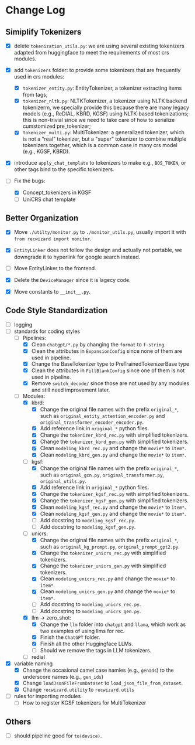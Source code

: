 # Change Log

## Simiplify Tokenizers

- [x] delete `tokenization_utils.py`: we are using several existing tokenizers adapted from huggingface to meet the requirements of most crs modules.

- [x] add `tokenizers` folder: to provide some tokenizers that are frequently used in crs modules:
    - [x] `tokenizer_entity.py`: EntityTokenizer, a tokenizer extracting items from <entity> </entity> tags;
    - [x] `tokenizer_nltk.py`: NLTKTokenizer, a tokenizer using NLTK backend tokenizerm, we specially provide this because there are many legacy models (e.g., ReDIAL, KBRD, KGSF) using NLTK-based tokenizations; this is non-trivial since we need to take care of how to serialize cumstomized pre_tokenizer;
    - [x] `tokenizer_multi.py`: MultiTokenizer: a generalized tokenizer, which is not a "real" tokenizer, but a "super" tokenizer to combine multiple tokenizers together, which is a common case in many crs model (e.g., KGSF, KBRD).

- [x] introduce `apply_chat_template` to tokenizers to make e.g., `BOS_TOKEN`, or other tags bind to the specific tokenizers.

- [ ] Fix the bugs:
    - [x] Concept_tokenizers in KGSF
    - [ ] UniCRS chat template

## Better Organization

- [x] Move `./utilty/monitor.py` to `./monitor_utils.py`, usually import it with `from recwizard import monitor`.
- [x] `EntityLinker` does not follow the design and actually not portable, we downgrade it to hyperlink for google search instead.
- [ ] Move EntityLinker to the frontend.
- [x] Delete the `DeviceManager` since it is lagecy code.
- [x] Move constants to `__init__.py`.


## Code Style Standardization

- [ ] logging
- [ ] standards for coding styles
    - [ ] Pipelines:
        - [x] Clean `chatgpt/*.py` by changing the `format` to `f-string`.
        - [x] Clean the attributes in `ExpansionConfig` since none of them are used in pipeline.
        - [x] Change the BaseTokenizer type to PreTrainedTokenizerBase type 
        - [x] Clean the attributes in `FillBlankConfig` since one of them is not used in pipeline.
        - [x] Remove `switch_decode/` since those are not used by any modules and still need improvement later.
    - [ ] Modules:
        - [x] kbrd:
            - [x] Change the original file names with the prefix `original_*`, such as `original_entity_attention_encoder.py` and `original_transformer_encoder_encoder.py`.
            - [x] Add reference link in `original_*` python files.
            - [x] Change the `tokenizer_kbrd_rec.py` with simplified tokenizers.
            - [x] Change the `tokenizer_kbrd_gen.py` with simplified tokenizers.
            - [x] Clean `modeling_kbrd_rec.py` and change the `movie*` to `item*`.
            - [x] Clean `modeling_kbrd_gen.py` and change the `movie*` to `item*`.
        - [ ] kgsf:
            - [x] Change the original file names with the prefix `original_*`, such as `original_gcn.py`, `original_transformer.py`, `original_utils.py`.
            - [x] Add reference link in `original_*` python files.
            - [x] Change the `tokenizer_kgsf_rec.py` with simplified tokenizers.
            - [x] Change the `tokenizer_kgsf_gen.py` with simplified tokenizers.
            - [x] Clean `modeling_kgsf_rec.py` and change the `movie*` to `item*`.
            - [x] Clean `modeling_kgsf_gen.py` and change the `movie*` to `item*`.
            - [ ] Add docstring to `modeling_kgsf_rec.py`.
            - [ ] Add docstring to `modeling_kgsf_gen.py`.
        - [ ] unicrs:
            - [x] Change the original file names with the prefix `original_*`, such as `original_kg_prompt.py`, `original_prompt_gpt2.py`.
            - [x] Change the `tokenizer_unicrs_rec.py` with simplified tokenizers.
            - [x] Change the `tokenizer_unicrs_gen.py` with simplified tokenizers.
            - [x] Clean `modeling_unicrs_rec.py` and change the `movie*` to `item*`.
            - [x] Clean `modeling_unicrs_gen.py` and change the `movie*` to `item*`.
            - [ ] Add docstring to `modeling_unicrs_rec.py`.
            - [ ] Add docstring to `modeling_unicrs_gen.py`.
        - [x] llm -> zero_shot:
            - [x] Change the `llm` folder into `chatgpt` and `llama`, which work as two examples of using llms for rec.
            - [x] Finish the `ChatGPT` folder.
            - [x] Finish all the other Huggingface LLMs.
            - [ ] Should we remove the tags in LLM tokenizers.
        - [ ] redial
- [x] variable naming
    - [x] Change the occasional camel case namies (e.g., `genIds`) to the underscore names (e.g., `gen_ids`)
    - [x] Change `loadJsonFileFromDataset` to `load_json_file_from_dataset`.
    - [x] Change `recwizard.utility` to `recwizard.utils`
- [ ] rules for importing modules
    - [ ] How to register KGSF tokenizers for MultiTokenizer

## Others
- [ ] should pipeline good for `to(device)`.